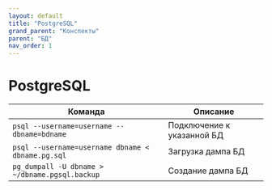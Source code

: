 ```yaml
---
layout: default
title: "PostgreSQL"
grand_parent: "Конспекты"
parent: "БД"
nav_order: 1
---
```


# PostgreSQL

| Команда                                           | Описание                   |
| ------------------------------------------------- | -------------------------- |
| `psql --username=username --dbname=bdname`        | Подключение к указанной БД |
| `psql --username=username dbname < dbname.pg.sql` | Загрузка дампа БД          |
| `pg_dumpall -U dbname > ~/dbname.pgsql.backup`    | Создание дампа БД          |
